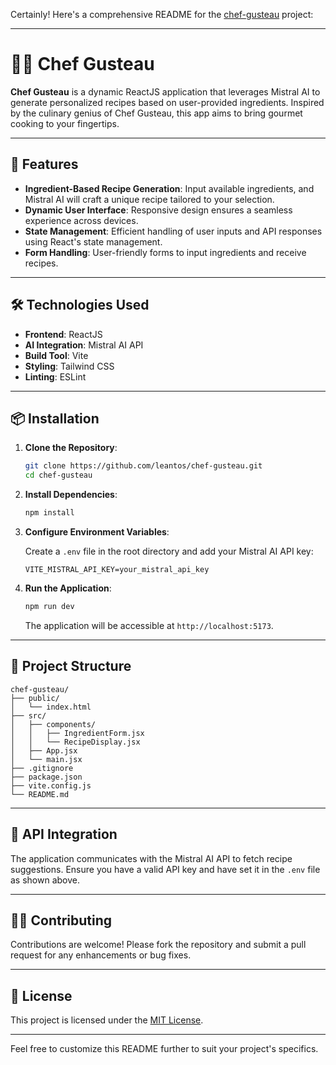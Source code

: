 Certainly! Here's a comprehensive README for the [chef-gusteau](https://github.com/leantos/chef-gusteau) project:

---

# 👨‍🍳 Chef Gusteau

**Chef Gusteau** is a dynamic ReactJS application that leverages Mistral AI to generate personalized recipes based on user-provided ingredients. Inspired by the culinary genius of Chef Gusteau, this app aims to bring gourmet cooking to your fingertips.

---

## 🚀 Features

* **Ingredient-Based Recipe Generation**: Input available ingredients, and Mistral AI will craft a unique recipe tailored to your selection.
* **Dynamic User Interface**: Responsive design ensures a seamless experience across devices.
* **State Management**: Efficient handling of user inputs and API responses using React's state management.
* **Form Handling**: User-friendly forms to input ingredients and receive recipes.

---

## 🛠️ Technologies Used

* **Frontend**: ReactJS
* **AI Integration**: Mistral AI API
* **Build Tool**: Vite
* **Styling**: Tailwind CSS
* **Linting**: ESLint

---

## 📦 Installation

1. **Clone the Repository**:

   ```bash
   git clone https://github.com/leantos/chef-gusteau.git
   cd chef-gusteau
   ```

2. **Install Dependencies**:

   ```bash
   npm install
   ```

3. **Configure Environment Variables**:

   Create a `.env` file in the root directory and add your Mistral AI API key:

   ```env
   VITE_MISTRAL_API_KEY=your_mistral_api_key
   ```

4. **Run the Application**:

   ```bash
   npm run dev
   ```

   The application will be accessible at `http://localhost:5173`.

---

## 📁 Project Structure

```
chef-gusteau/
├── public/
│   └── index.html
├── src/
│   ├── components/
│   │   ├── IngredientForm.jsx
│   │   └── RecipeDisplay.jsx
│   ├── App.jsx
│   └── main.jsx
├── .gitignore
├── package.json
├── vite.config.js
└── README.md
```

---

## 🤖 API Integration

The application communicates with the Mistral AI API to fetch recipe suggestions. Ensure you have a valid API key and have set it in the `.env` file as shown above.

---

## 🧑‍💻 Contributing

Contributions are welcome! Please fork the repository and submit a pull request for any enhancements or bug fixes.

---

## 📄 License

This project is licensed under the [MIT License](LICENSE).

---

Feel free to customize this README further to suit your project's specifics.
